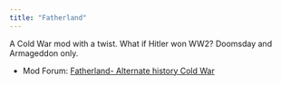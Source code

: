 ```yaml
---
title: "Fatherland"
---
```


A Cold War mod with a twist. What if Hitler won WW2? Doomsday and
Armageddon only.

-   Mod Forum: [Fatherland- Alternate history Cold
    War](http://forum.paradoxplaza.com/forum/showthread.php?t=294848)
